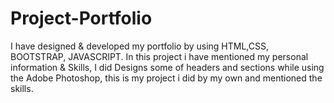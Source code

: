 # Project-Portfolio
I have designed &amp; developed my portfolio by using HTML,CSS, BOOTSTRAP, JAVASCRIPT. In this project i have mentioned my personal information &amp; Skills, I did Designs some of headers and sections while using the Adobe Photoshop, this is my project i did by my own and mentioned the skills.

